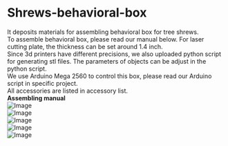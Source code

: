 # Shrews-behavioral-box
It deposits materials for assembling behavioral box for tree shrews.\
To assemble behavioral box, please read our manual below. For laser cutting plate, the thickness can be set around 1.4 inch.\
Since 3d printers have different precisions, we also uploaded python script for generating stl files. The parameters of objects can be adjust in the python script.\
We use Arduino Mega 2560 to control this box, please read our Arduino script in specific project.\
All accessories are listed in accessory list.\
**Assembling manual**\
![Image](https://github.com/user-attachments/assets/433f8010-48a2-47af-b2e1-764beb837e46)\
![Image](https://github.com/user-attachments/assets/92a611ea-b1d7-4533-9e82-b30f3f4579c3)\
![Image](https://github.com/user-attachments/assets/88ed2376-b99c-4d17-8595-8f5a04360590)\
![Image](https://github.com/user-attachments/assets/1ade35c1-90e1-4450-8a8e-83f725d1ae18)\
![Image](https://github.com/user-attachments/assets/2f34a33e-593f-4415-9939-cdc7d085954e)

